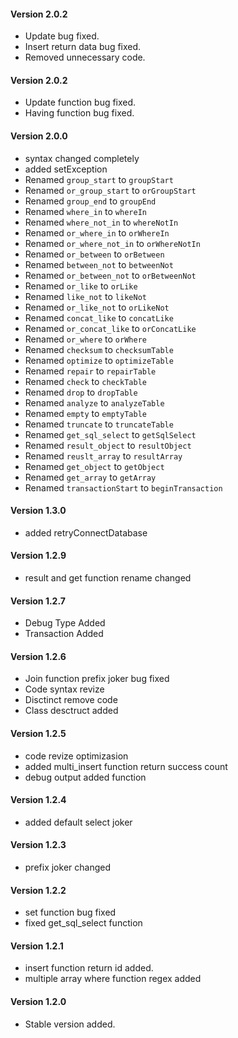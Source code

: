 #### Version 2.0.2
  * Update bug fixed.
  * Insert return data bug fixed.
  * Removed unnecessary code.

#### Version 2.0.2
  * Update function bug fixed.
  * Having function bug fixed.

#### Version 2.0.0

  * syntax changed completely
  * added setException
  * Renamed `group_start` to `groupStart`
  * Renamed `or_group_start` to `orGroupStart`
  * Renamed `group_end` to `groupEnd`
  * Renamed `where_in` to `whereIn`
  * Renamed `where_not_in` to `whereNotIn`
  * Renamed `or_where_in` to `orWhereIn`
  * Renamed `or_where_not_in` to `orWhereNotIn`
  * Renamed `or_between` to `orBetween`
  * Renamed `between_not` to `betweenNot`
  * Renamed `or_between_not` to `orBetweenNot`
  * Renamed `or_like` to `orLike`
  * Renamed `like_not` to `likeNot`
  * Renamed `or_like_not` to `orLikeNot`
  * Renamed `concat_like` to `concatLike`
  * Renamed `or_concat_like` to `orConcatLike`
  * Renamed `or_where` to `orWhere`
  * Renamed `checksum` to `checksumTable`
  * Renamed `optimize` to `optimizeTable`
  * Renamed `repair` to `repairTable` 
  * Renamed `check` to `checkTable`
  * Renamed `drop` to `dropTable`
  * Renamed `analyze` to `analyzeTable`
  * Renamed `empty` to `emptyTable`
  * Renamed `truncate` to `truncateTable`
  * Renamed `get_sql_select` to `getSqlSelect`
  * Renamed `result_object` to `resultObject`
  * Renamed `reuslt_array` to `resultArray`
  * Renamed `get_object` to `getObject`
  * Renamed `get_array` to `getArray`
  * Renamed `transactionStart` to `beginTransaction`

#### Version 1.3.0

  * added retryConnectDatabase

#### Version 1.2.9

  * result and get function rename changed

#### Version 1.2.7

  * Debug Type Added
  * Transaction Added

#### Version 1.2.6

  * Join function prefix joker bug fixed
  * Code syntax revize
  * Disctinct remove code
  * Class desctruct added

#### Version 1.2.5

  * code revize optimizasion
  * added multi_insert function return success count
  * debug output added function

#### Version 1.2.4

  * added default select joker

#### Version 1.2.3

  * prefix joker changed
  
#### Version 1.2.2

  * set function bug fixed
  * fixed get_sql_select function

#### Version 1.2.1

  * insert function return id added.
  * multiple array where function regex added

#### Version 1.2.0

  * Stable version added.
